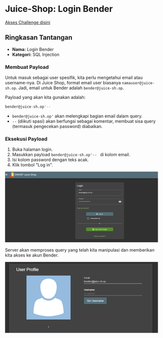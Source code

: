 # Juice-Shop: Login Bender

[Akses Challenge disini](https://juice-shop.herokuapp.com/#/score-board?categories=Injection&showDisabledChallenges=false)

## Ringkasan Tantangan
- **Nama:** Login Bender
- **Kategori:** SQL Injection

### Membuat Payload
Untuk masuk sebagai user spesifik, kita perlu mengetahui email atau username-nya. Di Juice Shop, format email user biasanya `namauser@juice-sh.op`. Jadi, email untuk Bender adalah `bender@juice-sh.op`.

Payload yang akan kita gunakan adalah:
```sql
bender@juice-sh.op'--
```

- `bender@juice-sh.op'` akan melengkapi bagian email dalam query.
- `--` (diikuti spasi) akan berfungsi sebagai komentar, membuat sisa query (termasuk pengecekan password) diabaikan.

### Eksekusi Payload
1. Buka halaman login.
2. Masukkan payload `bender@juice-sh.op'-- ` di kolom email.
3. Isi kolom password dengan teks acak.
4. Klik tombol "Log in".

![Image 1](https://github.com/bielnzar/Kelas-KWA-2025/blob/main/week2-injection/kelas/images/login-binder/1.png)

Server akan memproses query yang telah kita manipulasi dan memberikan kita akses ke akun Bender.

![Image 2](https://github.com/bielnzar/Kelas-KWA-2025/blob/main/week2-injection/kelas/images/login-binder/2.png)